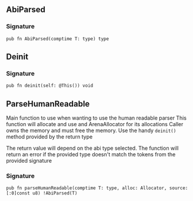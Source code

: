 ## AbiParsed
### Signature

```zig
pub fn AbiParsed(comptime T: type) type
```

## Deinit
### Signature

```zig
pub fn deinit(self: @This()) void
```

## ParseHumanReadable
Main function to use when wanting to use the human readable parser
This function will allocate and use and ArenaAllocator for its allocations
Caller owns the memory and must free the memory.
Use the handy `deinit()` method provided by the return type

The return value will depend on the abi type selected.
The function will return an error if the provided type doesn't match the
tokens from the provided signature

### Signature

```zig
pub fn parseHumanReadable(comptime T: type, alloc: Allocator, source: [:0]const u8) !AbiParsed(T)
```

